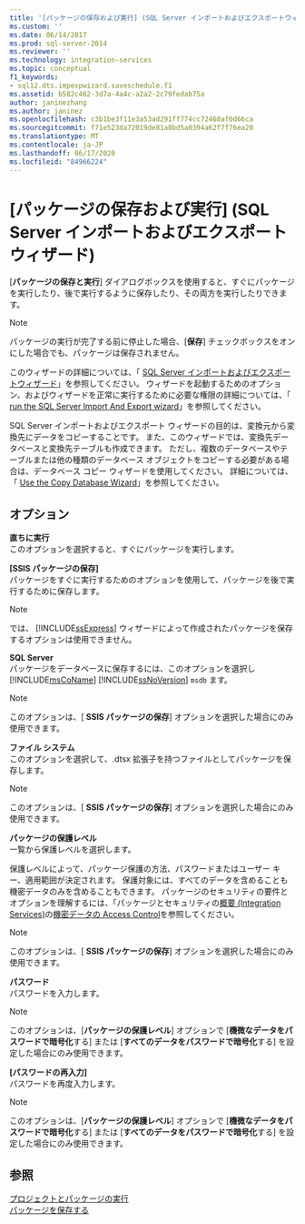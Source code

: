 ```yaml
---
title: '[パッケージの保存および実行] (SQL Server インポートおよびエクスポートウィザード) |Microsoft Docs'
ms.custom: ''
ms.date: 06/14/2017
ms.prod: sql-server-2014
ms.reviewer: ''
ms.technology: integration-services
ms.topic: conceptual
f1_keywords:
- sql12.dts.impexpwizard.saveschedule.f1
ms.assetid: b582c462-3d7a-4a4c-a2a2-2c79fedab75a
author: janinezhang
ms.author: janinez
ms.openlocfilehash: c3b1be3f11e3a53ad291ff774cc72468af0d66ca
ms.sourcegitcommit: f71e523da72019de81a8bd5a0394a62f7f76ea20
ms.translationtype: MT
ms.contentlocale: ja-JP
ms.lasthandoff: 06/17/2020
ms.locfileid: "84966224"
---
```

# <a name="save-and-execute-package-sql-server-import-and-export-wizard"></a>[パッケージの保存および実行] (SQL Server インポートおよびエクスポート ウィザード)
  [**パッケージの保存と実行**] ダイアログボックスを使用すると、すぐにパッケージを実行したり、後で実行するように保存したり、その両方を実行したりできます。  
  
> [!NOTE]  
>  パッケージの実行が完了する前に停止した場合、[**保存**] チェックボックスをオンにした場合でも、パッケージは保存されません。  
  
 このウィザードの詳細については、「 [SQL Server インポートおよびエクスポートウィザード](import-and-export-data-with-the-sql-server-import-and-export-wizard.md)」を参照してください。 ウィザードを起動するためのオプション、およびウィザードを正常に実行するために必要な権限の詳細については、「 [run the SQL Server Import And Export wizard](start-the-sql-server-import-and-export-wizard.md)」を参照してください。  
  
 SQL Server インポートおよびエクスポート ウィザードの目的は、変換元から変換先にデータをコピーすることです。 また、このウィザードでは、変換先データベースと変換先テーブルも作成できます。 ただし、複数のデータベースやテーブルまたは他の種類のデータベース オブジェクトをコピーする必要がある場合は、データベース コピー ウィザードを使用してください。 詳細については、「 [Use the Copy Database Wizard](../../relational-databases/databases/use-the-copy-database-wizard.md)」を参照してください。  
  
## <a name="options"></a>オプション  
 **直ちに実行**  
 このオプションを選択すると、すぐにパッケージを実行します。  
  
 **[SSIS パッケージの保存]**  
 パッケージをすぐに実行するためのオプションを使用して、パッケージを後で実行するために保存します。  
  
> [!NOTE]  
>  では、 [!INCLUDE[ssExpress](../../includes/ssexpress-md.md)] ウィザードによって作成されたパッケージを保存するオプションは使用できません。  
  
 **SQL Server**  
 パッケージをデータベースに保存するには、このオプションを選択し [!INCLUDE[msCoName](../../includes/msconame-md.md)] [!INCLUDE[ssNoVersion](../../includes/ssnoversion-md.md)] `msdb` ます。  
  
> [!NOTE]  
>  このオプションは、[ **SSIS パッケージの保存**] オプションを選択した場合にのみ使用できます。  
  
 **ファイル システム**  
 このオプションを選択して、.dtsx 拡張子を持つファイルとしてパッケージを保存します。  
  
> [!NOTE]  
>  このオプションは、[ **SSIS パッケージの保存**] オプションを選択した場合にのみ使用できます。  
  
 **パッケージの保護レベル**  
 一覧から保護レベルを選択します。  
  
 保護レベルによって、パッケージ保護の方法、パスワードまたはユーザー キー、適用範囲が決定されます。 保護対象には、すべてのデータを含めることも機密データのみを含めることもできます。 パッケージのセキュリティの要件とオプションを理解するには、「パッケージとセキュリティの[概要 &#40;Integration Services&#41;](../security/security-overview-integration-services.md)の[機密データの Access Control](../security/access-control-for-sensitive-data-in-packages.md)を参照してください。  
  
> [!NOTE]  
>  このオプションは、[ **SSIS パッケージの保存**] オプションを選択した場合にのみ使用できます。  
  
 **パスワード**  
 パスワードを入力します。  
  
> [!NOTE]  
>  このオプションは、[**パッケージの保護レベル**] オプションで [**機微なデータをパスワードで暗号化**する] または [**すべてのデータをパスワードで暗号化**する] を設定した場合にのみ使用できます。  
  
 **[パスワードの再入力]**  
 パスワードを再度入力します。  
  
> [!NOTE]  
>  このオプションは、[**パッケージの保護レベル**] オプションで [**機微なデータをパスワードで暗号化**する] または [**すべてのデータをパスワードで暗号化**する] を設定した場合にのみ使用できます。  
  
## <a name="see-also"></a>参照  
 [プロジェクトとパッケージの実行](../packages/run-integration-services-ssis-packages.md)   
 [パッケージを保存する](../save-packages.md)  
  
  
